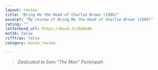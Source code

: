 ```yaml
---
layout: review
title: "Bring Me the Head of Charlie Brown (1986)"
excerpt: "My review of Bring Me the Head of Charlie Brown (1986)"
rating: ""
letterboxd_url: https://boxd.it/8GkH4H
mst3k: false
rifftrax: false
category: movie_review

---
```


<blockquote><i>Dedicated to Sam "The Man" Peckinpah</i></blockquote>
